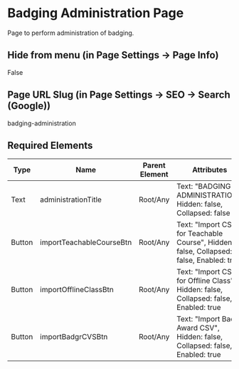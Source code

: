 # Badging Administration Page
Page to perform administration of badging.

## Hide from menu (in Page Settings -> Page Info)
False

## Page URL Slug (in Page Settings -> SEO -> Search (Google))
badging-administration

## Required Elements
| Type                 | Name                       | Parent Element    | Attributes                                        |
|----------------------|----------------------------|-------------------|--------------------------------|
| Text                 | administrationTitle        | Root/Any          | Text: "BADGING ADMINISTRATION", Hidden: false, Collapsed: false |
| Button               | importTeachableCourseBtn   | Root/Any          | Text: "Import CSV for Teachable Course", Hidden: false, Collapsed: false, Enabled: true |
| Button               | importOfflineClassBtn      | Root/Any          | Text: "Import CSV for Offline Class", Hidden: false, Collapsed: false, Enabled: true |
| Button               | importBadgrCVSBtn          | Root/Any          | Text: "Import Badgr Award CSV", Hidden: false, Collapsed: false, Enabled: true |
